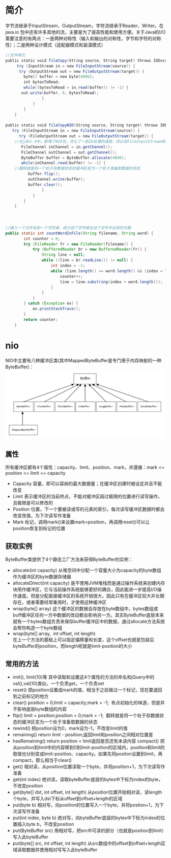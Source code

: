 # 简介
字节流继承于InputStream、OutputStream，字符流继承于Reader、Writer。在java.io 包中还有许多其他的流，主要是为了提高性能和使用方便。关于Java的I/O需要注意的有两点：一是两种对称性（输入和输出的对称性，字节和字符的对称性）；二是两种设计模式（适配器模式和装潢模式）

```java
//文件拷贝
public static void fileCopy(String source, String target) throws IOException {
     try (InputStream in = new FileInputStream(source)) {
      try (OutputStream out = new FileOutputStream(target)) {
        byte[] buffer = new byte[4096];
        int bytesToRead;
        while((bytesToRead = in.read(buffer)) != -1) {
       out.write(buffer, 0, bytesToRead);
                }
            }
        }
    }
 
public static void fileCopyNIO(String source, String target) throws IOException {
   try (FileInputStream in = new FileInputStream(source)) {
      try (FileOutputStream out = new FileOutputStream(target)) {
    //在jdk1.4中，新增了NIO包，优化了一些IO处理的速度，所以在FileInputStream和FileOutputStream中新增了FileChannel getChannel()的方法。即获取与该文件输入流相关的 java.nio.channels.FileChannel对象。
       FileChannel inChannel = in.getChannel();
       FileChannel outChannel = out.getChannel();
       ByteBuffer buffer = ByteBuffer.allocate(4096);
       while(inChannel.read(buffer) != -1) {
    //翻转就是将一个处于存数据状态的缓冲区变为一个处于准备取数据的状态
          buffer.flip();
          outChannel.write(buffer);
          buffer.clear();
                }
            }
        }
    }



//输入一个文件名和一个字符串，统计这个字符串在这个文件中出现的次数
public static int countWordInFile(String filename, String word) {
        int counter = 0;
        try (FileReader fr = new FileReader(filename)) {
            try (BufferedReader br = new BufferedReader(fr)) {
                String line = null;
                while ((line = br.readLine()) != null) {
                    int index = -1;
                    while (line.length() >= word.length() && (index = line.indexOf(word)) >= 0) {
                        counter++;
                        line = line.substring(index + word.length());
                    }
                }
            }
        } catch (Exception ex) {
            ex.printStackTrace();
        }
        return counter;
    }
```

# nio
NIO中主要有八种缓冲区类(其中MappedByteBuffer是专门用于内存映射的一种ByteBuffer)：
![](pic/nio-buffer.jpg)

## 属性
所有缓冲区都有4个属性：capacity、limit、position、mark，并遵循：mark <= position <= limit <= capacity


- Capacity	容量，即可以容纳的最大数据量；在缓冲区创建时被设定并且不能改变
- Limit	表示缓冲区的当前终点，不能对缓冲区超过极限的位置进行读写操作。且极限是可以修改的
- Position	位置，下一个要被读或写的元素的索引，每次读写缓冲区数据时都会改变改值，为下次读写作准备
- Mark	标记，调用mark()来设置mark=position，再调用reset()可以让position恢复到标记的位置

## 获取实例
ByteBuffer类提供了4个静态工厂方法来获得ByteBuffer的实例：
- allocate(int capacity)	从堆空间中分配一个容量大小为capacity的byte数组作为缓冲区的byte数据存储器
- allocateDirect(int capacity)	是不使用JVM堆栈而是通过操作系统来创建内存块用作缓冲区，它与当前操作系统能够更好的耦合，因此能进一步提高I/O操作速度。但是分配直接缓冲区的系统开销很大，因此只有在缓冲区较大并长期存在，或者需要经常重用时，才使用这种缓冲区
- wrap(byte[] array)	这个缓冲区的数据会存放在byte数组中，bytes数组或buff缓冲区任何一方中数据的改动都会影响另一方。其实ByteBuffer底层本来就有一个bytes数组负责来保存buffer缓冲区中的数据，通过allocate方法系统会帮你构造一个byte数组
- wrap(byte[] array,
 int offset, int length)	
在上一个方法的基础上可以指定偏移量和长度，这个offset也就是包装后byteBuffer的position，而length呢就是limit-position的大小

## 常用的方法
- imit(), limit(10)等	其中读取和设置这4个属性的方法的命名和jQuery中的val(),val(10)类似，一个负责get，一个负责set
- reset()	把position设置成mark的值，相当于之前做过一个标记，现在要退回到之前标记的地方
- clear()	position = 0;limit = capacity;mark = -1;  有点初始化的味道，但是并不影响底层byte数组的内容
- flip()	limit = position;position = 0;mark = -1;  翻转就是将一个处于存数据状态的缓冲区变为一个处于准备取数据的状态
- rewind()	把position设为0，mark设为-1，不改变limit的值
- remaining()	return limit - position;返回limit和position之间相对位置差
- hasRemaining()	return position < limit返回是否还有未读内容
compact()	把从position到limit中的内容移到0到limit-position的区域内，position和limit的取值也分别变成limit-position、capacity。如果先将positon设置到limit，再compact，那么相当于clear()
- get()	相对读，从position位置读取一个byte，并将position+1，为下次读写作准备
- get(int index)	绝对读，读取byteBuffer底层的bytes中下标为index的byte，不改变position
- get(byte[] dst, int offset, int length)	从position位置开始相对读，读length个byte，并写入dst下标从offset到offset+length的区域
- put(byte b)	相对写，向position的位置写入一个byte，并将postion+1，为下次读写作准备
- put(int index, byte b)	绝对写，向byteBuffer底层的bytes中下标为index的位置插入byte b，不改变position
- put(ByteBuffer src)	用相对写，把src中可读的部分（也就是position到limit）写入此byteBuffer
- put(byte[] src, int offset, int length)	从src数组中的offset到offset+length区域读取数据并使用相对写写入此byteBuffer

